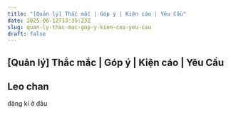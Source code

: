 ```yaml
---
title: "[Quản lý] Thắc mắc | Góp ý | Kiện cáo | Yêu Cầu"
date: 2025-06-12T13:35:23Z
slug: quan-ly-thac-mac-gop-y-kien-cao-yeu-cau
draft: false
---
```


## [Quản lý] Thắc mắc | Góp ý | Kiện cáo | Yêu Cầu

## Leo chan

đăng kí ở đâu